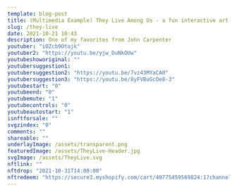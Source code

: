 ```yaml
---
template: blog-post
title: (Multimedia Example) They Live Among Us - a fun interactive art piece that makes you feel like you are part of the movie
slug: /they-live
date: 2021-10-21 10:43
description: One of my favorites from John Carpenter
youtuber: "iOZcb9Otojk"
youtuber2: "https://youtu.be/yjw_DuNkOUw"
youtubeshoworiginal: ""
youtubersuggestion1: 
youtubersuggestion2: "https://youtu.be/7vz43MYaCA0"
youtubersuggestion3: "https://youtu.be/8yFVBuGcOe8-3"
youtubestart: "0"
youtubeend: "0"
youtubemute: "1"
youtubecontrols: "0"
youtubeautostart: "1"
isnftforsale: ""
svgzindex: "0"
comments: ""
shareable: ""
underlayImage: /assets/transparent.png
featuredImage: /assets/TheyLive-Header.jpg
svgImage: /assets/TheyLive.svg
nftlink: ""
nftdrop: "2021-10-31T14:00:00"
nftredeem: "https://secure3.myshopify.com/cart/40775459569824:1?channel=buy_button"
---
```

